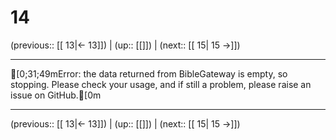 # 14

(previous:: [[ 13|← 13]]) | (up:: [[]]) | (next:: [[ 15| 15 →]])

***
[0;31;49mError: the data returned from BibleGateway is empty, so stopping. Please check your usage, and if still a problem, please raise an issue on GitHub.[0m

***

(previous:: [[ 13|← 13]]) | (up:: [[]]) | (next:: [[ 15| 15 →]])
